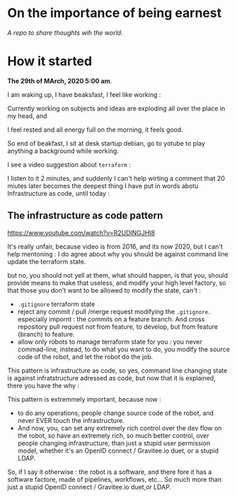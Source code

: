 # On the importance of being earnest

_A repo to share thoughts wih the world._


# How it started

**The 29th of MArch, 2020 5:00 am**.

I am waking up, I have beaksfast, I feel like working :

Currently working on subjects and ideas are exploding all over the place in my head, and

I feel rested and all energy full on the morning, it feels good.

So end of beakfast, I sit at desk startup debian, go to yotube to play anything a background while working.

I see a video suggestion about `terraform` :


I listen to it 2 minutes, and suddenly I can't help wirting a comment that 20 miutes later becomes the
deepest thing I have put in words abotu Infrastructure as code, until today :



## The infrastructure as code pattern


https://www.youtube.com/watch?v=R2UDlNGJHI8

It's really unfair, because video is from 2016, and its now 2020, but I can't help mentoning :
I do agree about why you should be against command line update the terraform state.

but no, you should not yell at them, what should happen, is that you, should provide means to make that useless, and modify your high level factory, so that those you don't want to be allowed to modify the state, can't :
* `.gitignore` terraform state
* reject any commit / pull /merge request modifying the `.gitignore`. especially impornt : the commits on a feature branch. And cross repository pull request not from feature, to develop, but from feature (branch) to feature.
* allow only robots to manage terraform state for you : you never commad-line, instead, to do what you want to do, you modify the source code of the robot, and let the robot do the job.

This pattern is infrastructure as code, so yes, command line changing state is against infratstructure adressed as code, but now that it is explained, there you have the why :

This pattern is extremmely important, because now :
* to do any operations, people change source code of the robot, and never EVER touch the infrastructure.
* And now, you, can set any extremely rich control over the dev flow on the robot, so have an extremely rich, so much better control, over people changing infrastructure, than just a stupid user permission model, whether it's an OpenID connect / Gravitee.io duet, or a stupid LDAP.

So, if I say it otherwise : the robot is a software, and there fore it has a software factore, made of pipelines, workflows, etc... So much more than just a stupid  OpenID connect / Gravitee.io duet,or LDAP.
